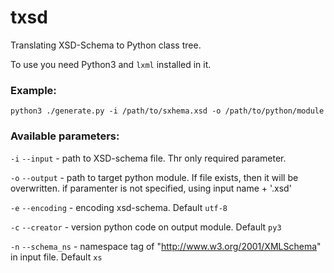 # txsd
Translating XSD-Schema to Python class tree. 

To use you need Python3 and `lxml` installed in it.

### Example:

    python3 ./generate.py -i /path/to/sxhema.xsd -o /path/to/python/module
 
### Available parameters:

`-i`  `--input` -  path to XSD-schema file. Thr only required parameter.

`-o` `--output` - path to target python module. If file exists, then it will be overwritten. if paramenter is not specified, using input name + '.xsd'

`-e` `--encoding` - encoding xsd-schema. Default `utf-8`

`-c` `--creator` - version python code on output module. Default `py3`

`-n` `--schema_ns` - namespace tag of "http://www.w3.org/2001/XMLSchema" in input file. Default `xs`
